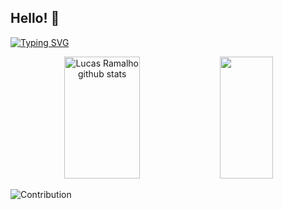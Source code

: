 ## Hello! 👋


[![Typing SVG](https://readme-typing-svg.herokuapp.com/?color=706fe5&size=35&center=true&vCenter=true&width=1000&lines=Sou+o+João+Lucas+de+Brito+Ramalho+Silva;Be+Welcome!+:%29)](https://git.io/typing-svg)
 
<div align="center">  
  <img width="49%" height="195px" src="https://github-readme-stats.vercel.app/api?username=lucasramallo&show_icons=true&count_private=true&hide_border=true&title_color=706fe5&icon_color=706fe5&text_color=c9d1d9&bg_color=0d1117" alt="Lucas Ramalho github stats" /> 
  <img width="41%" height="195px" src="https://github-readme-stats.vercel.app/api/top-langs/?username=lucasramallo&layout=compact&hide_border=true&title_color=706fe5&text_color=00bfbf&bg_color=0d1117" />
</div>

![Contribution](https://activity-graph.herokuapp.com/graph?username=lucasramallo&theme=gotham&hide_border=true&area=true)
